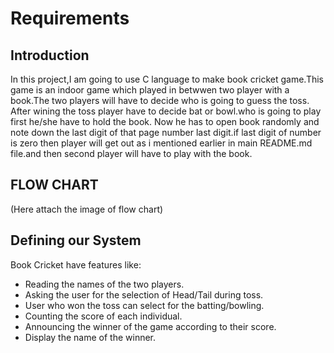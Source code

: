 
# Requirements

## Introduction
In this project,I am going to use C language to make book cricket game.This game is an indoor game which played in betwwen two player with a book.The two players will have to decide who is going to guess the toss.
After wining the toss player have to decide bat or bowl.who is going to play first he/she have to hold the book.
Now he has to open book randomly and note down the last digit of that page number last digit.if last digit of number is zero then player will get out as i mentioned earlier in main README.md file.and then second player will have to play with the book.

## FLOW CHART 
(Here attach the image of flow chart)
##  Defining our System
 Book Cricket have features like:
 -  Reading the names of the two players. 
 - Asking the user for the selection of Head/Tail during toss.
 - User who won the toss can select for the batting/bowling.
 -  Counting the score of each individual.
 - Announcing the winner of the game according to their score.
 - Display the name of the winner.
